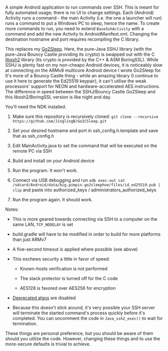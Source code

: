A simple Android application to run commands over SSH. This is meant for fully automated usage; there is no UI to change settings. Each (Android) Activity runs a command - the main Activity (i.e. the one a launcher will run) runs a command to put a Windows PC to sleep, hence the name. To create more commands to run, you need to extend `BaseSshActivity` with a command and add the new Activity to AndroidManifest.xml. Changing the destination hostname and port requires recompiling the C library.

This replaces my [Go2Sleep](https://github.com/JinglingB/Go2Sleep). Here, the pure-Java SSHJ library (with the pure-Java Bouncy Castle providing its crypto) is swapped out with the C [libssh2](https://libssh2.org/) library (its crypto is provided by the C++ & ASM BoringSSL).
While SSHJ is plenty fast on my non-cheapo Android devices, it is noticeably slow at connecting on the ARMv8 multicore Android device I wrote Go2Sleep for. It's more of a Bouncy Castle thing - while an amazing library (I continue to use it here to generate the Ed25519 keypair), it can't utilise the weak processors' support for NEON and hardware-accelerated AES instructions. The difference in speed between the SSHJ/Bouncy Castle Go2Sleep and this libssh2/BoringSSL version is like night and day.

You'll need the NDK installed.

1. Make sure this repository is recursively cloned: `git clone --recursive https://github.com/JinglingB/Go2CSleep.git`

2. Set your desired hostname and port in ssh_config.h.template and save that as ssh_config.h

3. Edit MainActivity.java to set the command that will be executed on the remote PC via SSH

4. Build and install on your Android device

5. Run the program. It won't work.

6. Connect via USB debugging and run `adb exec-out cat /sdcard/Android/data/big.pimpin.go2sleephoe/files/id_ed25519.pub | clip` and paste into authorized_keys / administrators_authorized_keys

7. Run the program again. It should work.

Notes:

* This is more geared towards connecting via SSH to a computer on the same LAN, `TCP_NODELAY` is set

* build.gradle will have to be modified in order to build for more platforms than just ARMv7

* A five-second timeout is applied where possible (see above)

* This eschews security a little in favor of speed:

    * Known-hosts verification is not performed

    * The stack protector is turned off for the C code

    * AES128 is favored over AES256 for encryption

* [Deprecated algos](https://github.com/libssh2/libssh2/commit/4bba038eb63dce76e26c01209dab55745e2d4eae) are disabled

* Because this doesn't stick around, it's very possible your SSH server will terminate the started command's process quickly before it's completed. You can uncomment the code in `Java_ssh2_exec()` to wait for termination.

These things are personal preference, but you should be aware of them should you utilize the code. However, changing these things and to use the more-secure defaults is trivial to achieve.
